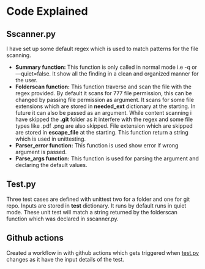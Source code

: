 # Code Explained

## Sscanner.py

I have set up some default regex which is used to match patterns for the file scanning. 

- **Summary function:**
This function is only called in normal mode i.e -q or —quiet=false. It show all the finding in a clean and organized manner for the user.
- **Folderscan function:**
This function traverse and scan the file with the regex provided. 
By default it scans for 777 file permission, this can be changed by passing file permission as argument.
It scans for some file extensions which are stored in **needed_ext** dictionary at the starting. In future it can also be passed as an argument.
While content scanning i have skipped the **.git** folder as it interfere with the regex and some file types like .pdf .png are also skipped. File extension which are skipped are stored in **escape_file** at the starting.
This function return a string which is used in unittesting.
- **Parser_error function:**
This function is used show error if wrong argument is passed.
- **Parse_args function:**
This function is used for parsing the argument and declaring the default values.

## Test.py

Three test cases are defined with unittest two for a folder and one for git repo. Inputs are stored in **test** dictionary. It runs by default runs in quiet mode.
These unit test will match a string returned by the folderscan function which was declared in sscanner.py.

## Github actions

Created a workflow in with github actions which gets triggered when [test.py](http://test.py) changes as it have the input details of the test.
